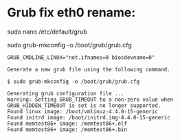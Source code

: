 # Grub fix eth0 rename:

sudo nano /etc/default/grub

sudo grub-mkconfig -o /boot/grub/grub.cfg

```
GRUB_CMDLINE_LINUX="net.ifnames=0 biosdevname=0"

Generate a new grub file using the following command.

$ sudo grub-mkconfig -o /boot/grub/grub.cfg

Generating grub configuration file ...
Warning: Setting GRUB_TIMEOUT to a non-zero value when GRUB_HIDDEN_TIMEOUT is set is no longer supported.
Found linux image: /boot/vmlinuz-4.4.0-15-generic
Found initrd image: /boot/initrd.img-4.4.0-15-generic
Found memtest86+ image: /memtest86+.elf
Found memtest86+ image: /memtest86+.bin
```
